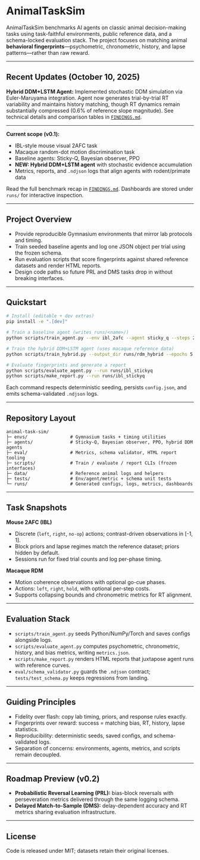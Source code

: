 # AnimalTaskSim

AnimalTaskSim benchmarks AI agents on classic animal decision-making tasks using task-faithful environments, public reference data, and a schema-locked evaluation stack. The project focuses on matching animal **behavioral fingerprints**—psychometric, chronometric, history, and lapse patterns—rather than raw reward.

---

## Recent Updates (October 10, 2025)

**Hybrid DDM+LSTM Agent:** Implemented stochastic DDM simulation via Euler-Maruyama integration. Agent now generates trial-by-trial RT variability and maintains history matching, though RT dynamics remain substantially compressed (0.6% of reference slope magnitude). See technical details and comparison tables in [`FINDINGS.md`](FINDINGS.md).

---

**Current scope (v0.1):**
- IBL-style mouse visual 2AFC task
- Macaque random-dot motion discrimination task
- Baseline agents: Sticky-Q, Bayesian observer, PPO
- **NEW: Hybrid DDM+LSTM agent** with stochastic evidence accumulation
- Metrics, reports, and `.ndjson` logs that align agents with rodent/primate data

Read the full benchmark recap in [`FINDINGS.md`](FINDINGS.md). Dashboards are stored under `runs/` for interactive inspection.

---

## Project Overview

- Provide reproducible Gymnasium environments that mirror lab protocols and timing.
- Train seeded baseline agents and log one JSON object per trial using the frozen schema.
- Run evaluation scripts that score fingerprints against shared reference datasets and render HTML reports.
- Design code paths so future PRL and DMS tasks drop in without breaking interfaces.

---

## Quickstart

```bash
# Install (editable + dev extras)
pip install -e ".[dev]"

# Train a baseline agent (writes runs/<name>/)
python scripts/train_agent.py --env ibl_2afc --agent sticky_q --steps 2000 --out runs/ibl_stickyq

# Train the hybrid DDM+LSTM agent (uses macaque reference data)
python scripts/train_hybrid.py --output_dir runs/rdm_hybrid --epochs 5 --episodes 10

# Evaluate fingerprints and generate a report
python scripts/evaluate_agent.py --run runs/ibl_stickyq
python scripts/make_report.py --run runs/ibl_stickyq
```

Each command respects deterministic seeding, persists `config.json`, and emits schema-validated `.ndjson` logs.

---

## Repository Layout

```
animal-task-sim/
├─ envs/                # Gymnasium tasks + timing utilities
├─ agents/              # Sticky-Q, Bayesian observer, PPO, hybrid DDM agents
├─ eval/                # Metrics, schema validator, HTML report tooling
├─ scripts/             # Train / evaluate / report CLIs (frozen interfaces)
├─ data/                # Reference animal logs and helpers
├─ tests/               # Env/agent/metric + schema unit tests
└─ runs/                # Generated configs, logs, metrics, dashboards
```

---

## Task Snapshots

**Mouse 2AFC (IBL)**
- Discrete (`left`, `right`, `no-op`) actions; contrast-driven observations in [-1, 1].
- Block priors and lapse regimes match the reference dataset; priors hidden by default.
- Sessions run for fixed trial counts and log per-phase timing.

**Macaque RDM**
- Motion coherence observations with optional go-cue phases.
- Actions: `left`, `right`, `hold`, with optional per-step costs.
- Supports collapsing bounds and chronometric metrics for RT alignment.

---

## Evaluation Stack

- `scripts/train_agent.py` seeds Python/NumPy/Torch and saves configs alongside logs.
- `scripts/evaluate_agent.py` computes psychometric, chronometric, history, and bias metrics, writing `metrics.json`.
- `scripts/make_report.py` renders HTML reports that juxtapose agent runs with reference curves.
- `eval/schema_validator.py` guards the `.ndjson` contract; `tests/test_schema.py` keeps regressions from landing.

---

## Guiding Principles

- Fidelity over flash: copy lab timing, priors, and response rules exactly.
- Fingerprints over reward: success = matching bias, RT, history, lapse statistics.
- Reproducibility: deterministic seeds, saved configs, and schema-validated logs.
- Separation of concerns: environments, agents, metrics, and scripts remain decoupled.

---

## Roadmap Preview (v0.2)

- **Probabilistic Reversal Learning (PRL):** bias-block reversals with perseveration metrics delivered through the same logging schema.
- **Delayed Match-to-Sample (DMS):** delay-dependent accuracy and RT metrics sharing evaluation infrastructure.

---

## License

Code is released under MIT; datasets retain their original licenses.
